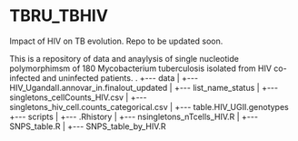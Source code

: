 # TBRU_TBHIV
Impact of HIV on TB evolution.
Repo to be updated soon.

This is a repository of data and anaylysis of single nucleotide polymorphimsm of 180 Mycobacterium tuberculosis isolated from HIV co-infected and uninfected patients. 
.
+--- data
|   +--- HIV_UgandaII.annovar_in.finalout_updated
|   +--- list_name_status
|   +--- singletons_cellCounts_HIV.csv
|   +--- singletons_hiv_cell.counts_categorical.csv
|   +--- table.HIV_UGII.genotypes
+--- scripts
|   +--- .Rhistory
|   +--- nsingletons_nTcells_HIV.R
|   +--- SNPS_table.R
|   +--- SNPS_table_by_HIV.R


